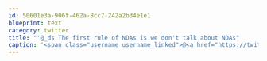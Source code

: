 ```yaml
---
id: 50601e3a-906f-462a-8cc7-242a2b34e1e1
blueprint: text
category: twitter
title: "'@_ds The first rule of NDAs is we don't talk about NDAs"
caption: '<span class="username username_linked">@<a href="https://twitter.com/_ds" title="Dustin Senos">_ds</a></span> The first rule of NDAs is we don''t talk about NDAs'
---
```

